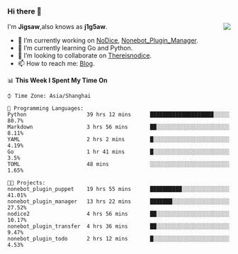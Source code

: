 ### Hi there 👋

<a href="#">
  <img align="right" src="https://github-readme-stats.vercel.app/api?username=Jigsaw111&count_private=true&show_icons=true&title_color=80070B&text_color=B3B3B3&bg_color=212121&icon_color=80070B" />
</a>

I'm **Jigsaw**,also knows as **j1g5aw**.

- 🔭 I’m currently working on [NoDice](https://github.com/thereisnodice/nodice2), [Nonebot_Plugin_Manager](https://github.com/Jigsaw111/nonebot_plugin_manager).
- 🌱 I’m currently learning Go and Python.
- 👯 I’m looking to collaborate on [Thereisnodice](https://github.com/thereisnodice).
- 📫 How to reach me: [Blog](https://blog.maddestroyer.xyz/).

<!--START_SECTION:waka-->
📊 **This Week I Spent My Time On** 

```text
⌚︎ Time Zone: Asia/Shanghai

💬 Programming Languages: 
Python                   39 hrs 12 mins      ████████████████████░░░░░   80.7% 
Markdown                 3 hrs 56 mins       ██░░░░░░░░░░░░░░░░░░░░░░░   8.11% 
YAML                     2 hrs 2 mins        █░░░░░░░░░░░░░░░░░░░░░░░░   4.19% 
Go                       1 hr 41 mins        █░░░░░░░░░░░░░░░░░░░░░░░░   3.5% 
TOML                     48 mins             ░░░░░░░░░░░░░░░░░░░░░░░░░   1.65%

🐱‍💻 Projects: 
nonebot_plugin_puppet    19 hrs 55 mins      ██████████░░░░░░░░░░░░░░░   41.01% 
nonebot_plugin_manager   13 hrs 22 mins      ███████░░░░░░░░░░░░░░░░░░   27.52% 
nodice2                  4 hrs 56 mins       ██░░░░░░░░░░░░░░░░░░░░░░░   10.17% 
nonebot_plugin_transfer  4 hrs 36 mins       ██░░░░░░░░░░░░░░░░░░░░░░░   9.47% 
nonebot_plugin_todo      2 hrs 12 mins       █░░░░░░░░░░░░░░░░░░░░░░░░   4.53%

```


<!--END_SECTION:waka-->
